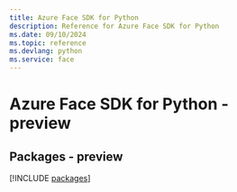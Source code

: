```yaml
---
title: Azure Face SDK for Python
description: Reference for Azure Face SDK for Python
ms.date: 09/10/2024
ms.topic: reference
ms.devlang: python
ms.service: face
---
```

# Azure Face SDK for Python - preview
## Packages - preview
[!INCLUDE [packages](face-index.md)]